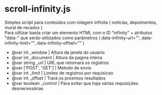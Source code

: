 scroll-infinity.js
==================

Simples script para conteúdos com rolagem infinita ( notícias, depoimentos, mural de recados )<br />
Para utilizar basta criar um elemento HTML com o ID "infinity" + atributos "data-" que serão utilizados como parâmetros ( data-infinity-url="", data-infinity-limit="", data-infinity-offset="" )

 * @var int _window       | Altura da janela do usuario
 * @var int _document     | Altura da pagina inteira
 * @var string _url       | URL que retornará os registros
 * @var ['POST', 'GET']   | Metodo de envio
 * @var int _limit        | Limites de registros por requisicao
 * @var int _offset       | Trará os próximos resultados
 * @var boolean _control  | Para evitar que haja várias requisições desnecessárias
